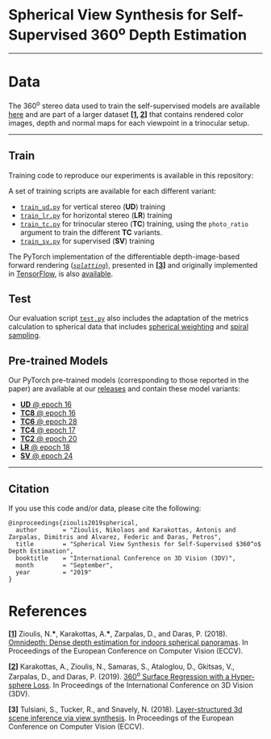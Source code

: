 # Spherical View Synthesis for Self-Supervised 360<sup><b>o</b></sup> Depth Estimation

___

# Data
The 360<sup>o</sup> stereo data used to train the self-supervised models are available [here](https://vcl3d.github.io/3D60/) and are part of a larger dataset __\[[1](#OmniDepth), [2](#HyperSphere)\]__ that contains rendered color images, depth and normal maps for each viewpoint in a trinocular setup.

___

## Train
Training code to reproduce our experiments is available in this repository:

A set of training scripts are available for each different variant:

* [`train_ud.py`](./train_ud.py) for vertical stereo (__UD__) training
* [`train_lr.py`](./train_lr.py) for horizontal stereo (__LR__) training
* [`train_tc.py`](./train_tc.py) for trinocular stereo (__TC__) training, using the `photo_ratio` argument to train the different __TC__ variants.
* [`train_sv.py`](./train_sv.py) for supervised (__SV__) training

The PyTorch implementation of the differentiable depth-image-based forward rendering ([_`splatting`_](./supervision/splatting.py#L9)), presented in __\[[3](#LSI)\]__ and originally implemented in [TensorFlow](https://github.com/google/layered-scene-inference), is also [available](./supervision/splatting.py#L73).

## Test

Our evaluation script [`test.py`](./test.py) also includes the adaptation of the metrics calculation to spherical data that includes [spherical weighting](./spherical/weights.py#L8) and [spiral sampling](./test.py#L92).

## Pre-trained Models
Our PyTorch pre-trained models (corresponding to those reported in the paper) are available at our [releases](https://github.com/VCL3D/SphericalViewSynthesis/releases) and contain these model variants:

* [__UD__ @ epoch 16](https://github.com/VCL3D/SphericalViewSynthesis/releases/download/UD/ud.pt)
* [__TC8__ @ epoch 16](https://github.com/VCL3D/SphericalViewSynthesis/releases/download/TC8/tc8.pt)
* [__TC6__ @ epoch 28](https://github.com/VCL3D/SphericalViewSynthesis/releases/download/TC6/tc6.pt)
* [__TC4__ @ epoch 17](https://github.com/VCL3D/SphericalViewSynthesis/releases/download/TC4/tc4.pt)
* [__TC2__ @ epoch 20](https://github.com/VCL3D/SphericalViewSynthesis/releases/download/TC2/tc2.pt)
* [__LR__ @ epoch 18](https://github.com/VCL3D/SphericalViewSynthesis/releases/download/LR/lr.pt)
* [__SV__ @ epoch 24](https://github.com/VCL3D/SphericalViewSynthesis/releases/download/SV/sv.pt)

___

## Citation
If you use this code and/or data, please cite the following:
```
@inproceedings{zioulis2019spherical,
  author       = "Zioulis, Nikolaos and Karakottas, Antonis and Zarpalas, Dimitris and Alvarez, Federic and Daras, Petros",
  title        = "Spherical View Synthesis for Self-Supervised $360^o$ Depth Estimation",
  booktitle    = "International Conference on 3D Vision (3DV)",
  month        = "September",
  year         = "2019"
}
```


# References
<a name="OmniDepth"/>__\[[1](https://vcl.iti.gr/360-dataset)\]__ Zioulis, N.__\*__, Karakottas, A.__\*__, Zarpalas, D., and Daras, P. (2018). [Omnidepth: Dense depth estimation for indoors spherical panoramas](https://arxiv.org/pdf/1807.09620.pdf). In Proceedings of the European Conference on Computer Vision (ECCV).

<a name="HyperSphere"/>__\[[2](https://vcl3d.github.io/HyperSphereSurfaceRegression/)\]__ Karakottas, A., Zioulis, N., Samaras, S., Ataloglou, D., Gkitsas, V., Zarpalas, D., and Daras, P. (2019). [360<sup>o</sup> Surface Regression with a Hyper-sphere Loss](https://arxiv.org/pdf/1909.07043.pdf). In Proceedings of the International Conference on 3D Vision (3DV).

<a name="LSI"/>__[3]__ Tulsiani, S., Tucker, R., and Snavely, N. (2018). [Layer-structured 3d scene inference via view synthesis](https://arxiv.org/pdf/1807.10264.pdf). In Proceedings of the European Conference on Computer Vision (ECCV).
